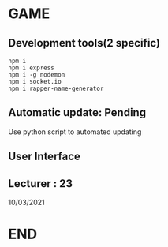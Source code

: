 # GAME

## Development tools(2 specific)

```
npm i
npm i express
npm i -g nodemon
npm i socket.io
npm i rapper-name-generator

```

## Automatic update: Pending

Use python script to automated updating

## User Interface


## Lecturer : 23

10/03/2021

# END